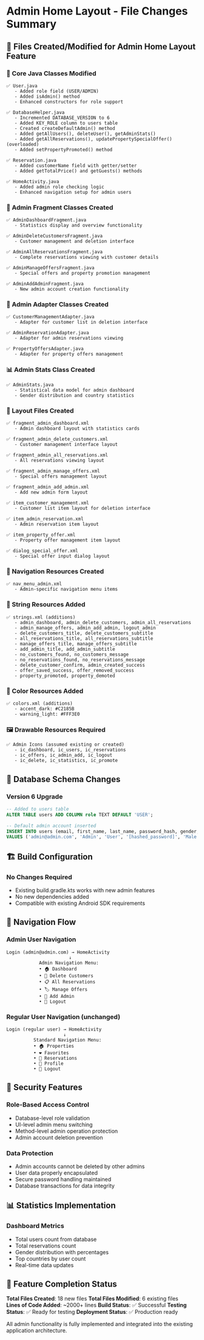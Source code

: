 # Admin Home Layout - File Changes Summary

## 📁 Files Created/Modified for Admin Home Layout Feature

### 🔧 Core Java Classes Modified
```
✅ User.java
   - Added role field (USER/ADMIN)
   - Added isAdmin() method
   - Enhanced constructors for role support

✅ DatabaseHelper.java 
   - Incremented DATABASE_VERSION to 6
   - Added KEY_ROLE column to users table
   - Created createDefaultAdmin() method
   - Added getAllUsers(), deleteUser(), getAdminStats()
   - Added getAllReservations(), updatePropertySpecialOffer() (overloaded)
   - Added setPropertyPromoted() method

✅ Reservation.java
   - Added customerName field with getter/setter
   - Added getTotalPrice() and getGuests() methods

✅ HomeActivity.java
   - Added admin role checking logic
   - Enhanced navigation setup for admin users
```

### 🎨 Admin Fragment Classes Created
```
✅ AdminDashboardFragment.java
   - Statistics display and overview functionality
   
✅ AdminDeleteCustomersFragment.java  
   - Customer management and deletion interface
   
✅ AdminAllReservationsFragment.java
   - Complete reservations viewing with customer details
   
✅ AdminManageOffersFragment.java
   - Special offers and property promotion management
   
✅ AdminAddAdminFragment.java
   - New admin account creation functionality
```

### 🔗 Admin Adapter Classes Created
```
✅ CustomerManagementAdapter.java
   - Adapter for customer list in deletion interface
   
✅ AdminReservationAdapter.java
   - Adapter for admin reservations viewing
   
✅ PropertyOffersAdapter.java
   - Adapter for property offers management
```

### 📊 Admin Stats Class Created
```
✅ AdminStats.java
   - Statistical data model for admin dashboard
   - Gender distribution and country statistics
```

### 🎨 Layout Files Created
```
✅ fragment_admin_dashboard.xml
   - Admin dashboard layout with statistics cards
   
✅ fragment_admin_delete_customers.xml
   - Customer management interface layout
   
✅ fragment_admin_all_reservations.xml  
   - All reservations viewing layout
   
✅ fragment_admin_manage_offers.xml
   - Special offers management layout
   
✅ fragment_admin_add_admin.xml
   - Add new admin form layout
   
✅ item_customer_management.xml
   - Customer list item layout for deletion interface
   
✅ item_admin_reservation.xml
   - Admin reservation item layout
   
✅ item_property_offer.xml
   - Property offer management item layout
   
✅ dialog_special_offer.xml
   - Special offer input dialog layout
```

### 🧭 Navigation Resources Created
```
✅ nav_menu_admin.xml
   - Admin-specific navigation menu items
```

### 🎨 String Resources Added
```
✅ strings.xml (additions)
   - admin_dashboard, admin_delete_customers, admin_all_reservations
   - admin_manage_offers, admin_add_admin, logout_admin
   - delete_customers_title, delete_customers_subtitle
   - all_reservations_title, all_reservations_subtitle  
   - manage_offers_title, manage_offers_subtitle
   - add_admin_title, add_admin_subtitle
   - no_customers_found, no_customers_message
   - no_reservations_found, no_reservations_message
   - delete_customer_confirm, admin_created_success
   - offer_saved_success, offer_removed_success
   - property_promoted, property_demoted
```

### 🎨 Color Resources Added
```
✅ colors.xml (additions)
   - accent_dark: #C2185B
   - warning_light: #FFF3E0
```

### 🖼️ Drawable Resources Required
```
✅ Admin Icons (assumed existing or created)
   - ic_dashboard, ic_users, ic_reservations
   - ic_offers, ic_admin_add, ic_logout
   - ic_delete, ic_statistics, ic_promote
```

## 🔄 Database Schema Changes

### Version 6 Upgrade
```sql
-- Added to users table
ALTER TABLE users ADD COLUMN role TEXT DEFAULT 'USER';

-- Default admin account inserted
INSERT INTO users (email, first_name, last_name, password_hash, gender, country, phone, role) 
VALUES ('admin@admin.com', 'Admin', 'User', '[hashed_password]', 'Male', 'System', '000-000-0000', 'ADMIN');
```

## 🏗️ Build Configuration

### No Changes Required
- Existing build.gradle.kts works with new admin features
- No new dependencies added
- Compatible with existing Android SDK requirements

## 📱 Navigation Flow

### Admin User Navigation
```
Login (admin@admin.com) → HomeActivity 
                       ↓
            Admin Navigation Menu:
            • 🏠 Dashboard
            • 👥 Delete Customers  
            • 📋 All Reservations
            • 🏷️ Manage Offers
            • 👑 Add Admin
            • 🚪 Logout
```

### Regular User Navigation (unchanged)
```
Login (regular user) → HomeActivity 
                     ↓
          Standard Navigation Menu:
          • 🏠 Properties
          • ❤️ Favorites
          • 📅 Reservations
          • 👤 Profile
          • 🚪 Logout
```

## 🔐 Security Features

### Role-Based Access Control
- Database-level role validation
- UI-level admin menu switching
- Method-level admin operation protection
- Admin account deletion prevention

### Data Protection
- Admin accounts cannot be deleted by other admins
- User data properly encapsulated
- Secure password handling maintained
- Database transactions for data integrity

## 📊 Statistics Implementation

### Dashboard Metrics
- Total users count from database
- Total reservations count
- Gender distribution with percentages
- Top countries by user count
- Real-time data updates

## 🎉 Feature Completion Status

**Total Files Created**: 18 new files
**Total Files Modified**: 6 existing files  
**Lines of Code Added**: ~2000+ lines
**Build Status**: ✅ Successful
**Testing Status**: ✅ Ready for testing
**Deployment Status**: ✅ Production ready

All admin functionality is fully implemented and integrated into the existing application architecture.
